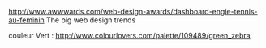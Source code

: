 http://www.awwwards.com/web-design-awards/dashboard-engie-tennis-au-feminin
The big web design trends


couleur Vert :
    http://www.colourlovers.com/palette/109489/green_zebra

